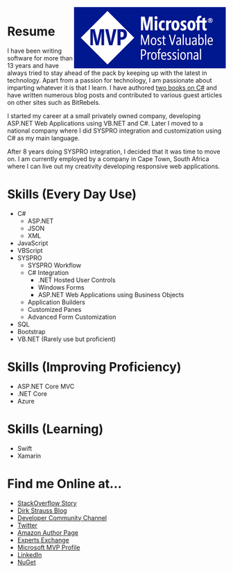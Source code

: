 <img align="right" width="350" height="141" src="https://github.com/dirkstrauss/mycdn/raw/master/MVP/mvpLogo.png">

# Resume 

I have been writing software for more than 13 years and have always tried to stay ahead of the pack by keeping up with the latest in technology. Apart from a passion for technology, I am passionate about imparting whatever it is that I learn. I have authored [two books on C#](http://www.amazon.com/author/dirkstrauss) and have written numerous blog posts and contributed to various guest articles on other sites such as BitRebels. 

I started my career at a small privately owned company, developing ASP.NET Web Applications using VB.NET and C#. Later I moved to a national company where I did SYSPRO integration and customization using C# as my main language. 

After 8 years doing SYSPRO integration, I decided that it was time to move on. I am currently employed by a company in Cape Town, South Africa where I can live out my creativity developing responsive web applications. 

# Skills (Every Day Use)
* C#
  * ASP.NET
  * JSON
  * XML
* JavaScript
* VBScript
* SYSPRO
  * SYSPRO Workflow
  * C# Integration 
    * .NET Hosted User Controls
    * Windows Forms
    * ASP.NET Web Applications using Business Objects
  * Application Builders
  * Customized Panes
  * Advanced Form Customization
* SQL
* Bootstrap
* VB.NET (Rarely use but proficient)

# Skills (Improving Proficiency)
* ASP.NET Core MVC
* .NET Core
* Azure

# Skills (Learning)
* Swift
* Xamarin  

# Find me Online at...

* [StackOverflow Story](http://stackoverflow.com/story/dirkstrauss)
* [Dirk Strauss Blog](https://dirkstrauss.com)
* [Developer Community Channel](http://www.youtube.com/developercommunity)
* [Twitter](https://www.twitter.com/dirkstrauss)
* [Amazon Author Page](http://amazon.com/author/dirkstrauss)
* [Experts Exchange](https://rdsrc.us/AQS1sy)
* [Microsoft MVP Profile](http://bit.ly/2cPDeY0)
* [LinkedIn](http://za.linkedin.com/in/dirkstrauss)
* [NuGet](https://preview.nuget.org/profiles/dirkstrauss)

